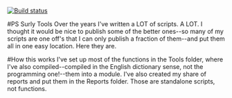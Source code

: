 [![Build status](https://ci.appveyor.com/api/projects/status/ct5lobsct2dvm8px?svg=true)](https://ci.appveyor.com/project/MartinPugh/ps-surly-tools)

#PS Surly Tools
Over the years I've written a LOT of scripts.  A LOT.  I thought it would be nice to publish some of the better ones--so many of my scripts are one off's that I can only publish a fraction of them--and put them all in one easy location.  Here they are.

#How this works
I've set up most of the functions in the Tools folder, where I've also compiled--compiled in the English dictionary sense, not the programming one!--them into a module.  I've also created my share of reports and put them in the Reports folder.  Those are standalone scripts, not functions.

